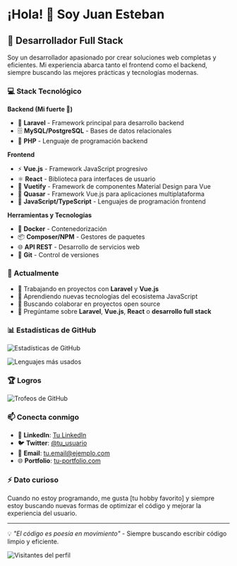 # ¡Hola! 👋 Soy Juan Esteban

## 🚀 Desarrollador Full Stack

Soy un desarrollador apasionado por crear soluciones web completas y eficientes. Mi experiencia abarca tanto el frontend como el backend, siempre buscando las mejores prácticas y tecnologías modernas.

### 💻 Stack Tecnológico

**Backend (Mi fuerte 💪)**
- 🐘 **Laravel** - Framework principal para desarrollo backend
- 🗄️ **MySQL/PostgreSQL** - Bases de datos relacionales
- 🔧 **PHP** - Lenguaje de programación backend

**Frontend**
- ⚡ **Vue.js** - Framework JavaScript progresivo
- ⚛️ **React** - Biblioteca para interfaces de usuario
- 🎨 **Vuetify** - Framework de componentes Material Design para Vue
- 🚀 **Quasar** - Framework Vue.js para aplicaciones multiplataforma
- 🎯 **JavaScript/TypeScript** - Lenguajes de programación frontend

**Herramientas y Tecnologías**
- 🐳 **Docker** - Contenedorización
- 📦 **Composer/NPM** - Gestores de paquetes
- 🌐 **API REST** - Desarrollo de servicios web
- 🔄 **Git** - Control de versiones

### 🌱 Actualmente

- 🔭 Trabajando en proyectos con **Laravel** y **Vue.js**
- 🌱 Aprendiendo nuevas tecnologías del ecosistema JavaScript
- 👯 Buscando colaborar en proyectos open source
- 💬 Pregúntame sobre **Laravel**, **Vue.js**, **React** o **desarrollo full stack**

### 📊 Estadísticas de GitHub

![Estadísticas de GitHub](https://github-readme-stats.vercel.app/api?username=JuanesPg20&show_icons=true&theme=radical)

![Lenguajes más usados](https://github-readme-stats.vercel.app/api/top-langs/?username=JuanesPg20&layout=compact&theme=radical)

### 🏆 Logros

![Trofeos de GitHub](https://github-profile-trophy.vercel.app/?username=JuanesPg20&theme=radical&row=1&column=6)

### 📫 Conecta conmigo

- 💼 **LinkedIn**: [Tu LinkedIn](https://linkedin.com/in/tu-perfil)
- 🐦 **Twitter**: [@tu_usuario](https://twitter.com/tu_usuario)
- 📧 **Email**: tu.email@ejemplo.com
- 🌐 **Portfolio**: [tu-portfolio.com](https://tu-portfolio.com)

### ⚡ Dato curioso

Cuando no estoy programando, me gusta [tu hobby favorito] y siempre estoy buscando nuevas formas de optimizar el código y mejorar la experiencia del usuario.

---

💡 *"El código es poesía en movimiento"* - Siempre buscando escribir código limpio y eficiente.

![Visitantes del perfil](https://visitor-badge.laobi.icu/badge?page_id=JuanesPg20.JuanesPg20)


